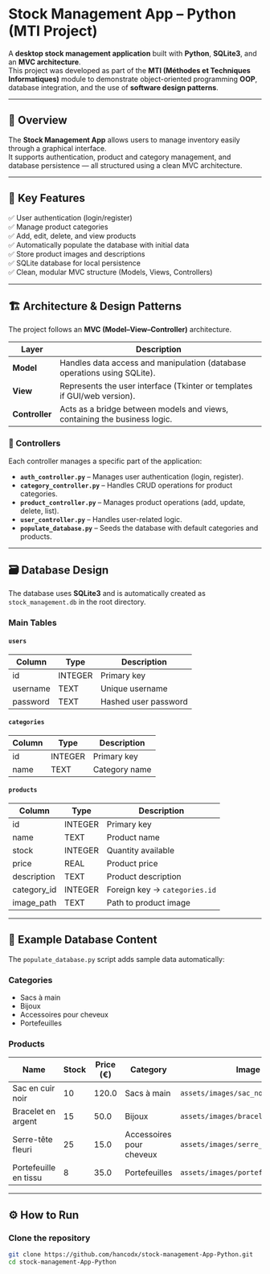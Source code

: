 # Stock Management App – Python (MTI Project)

A **desktop stock management application** built with **Python**, **SQLite3**, and an **MVC architecture**.  
This project was developed as part of the **MTI (Méthodes et Techniques Informatiques)** module to demonstrate object-oriented programming **OOP**, database integration, and the use of **software design patterns**.

---

## 📘 Overview
The **Stock Management App** allows users to manage inventory easily through a graphical interface.  
It supports authentication, product and category management, and database persistence — all structured using a clean MVC architecture.

---

## 🧠 Key Features
✅ User authentication (login/register)  
✅ Manage product categories  
✅ Add, edit, delete, and view products  
✅ Automatically populate the database with initial data  
✅ Store product images and descriptions  
✅ SQLite database for local persistence  
✅ Clean, modular MVC structure (Models, Views, Controllers)

---

## 🏗️ Architecture & Design Patterns

The project follows an **MVC (Model–View–Controller)** architecture.

| Layer | Description |
|-------|--------------|
| **Model** | Handles data access and manipulation (database operations using SQLite). |
| **View** | Represents the user interface (Tkinter or templates if GUI/web version). |
| **Controller** | Acts as a bridge between models and views, containing the business logic. |

### 📂 Controllers
Each controller manages a specific part of the application:
- **`auth_controller.py`** – Manages user authentication (login, register).  
- **`category_controller.py`** – Handles CRUD operations for product categories.  
- **`product_controller.py`** – Manages product operations (add, update, delete, list).  
- **`user_controller.py`** – Handles user-related logic.  
- **`populate_database.py`** – Seeds the database with default categories and products.

---

## 🗃️ Database Design

The database uses **SQLite3** and is automatically created as `stock_management.db` in the root directory.

### Main Tables
#### `users`
| Column | Type | Description |
|--------|------|-------------|
| id | INTEGER | Primary key |
| username | TEXT | Unique username |
| password | TEXT | Hashed user password |

#### `categories`
| Column | Type | Description |
|--------|------|-------------|
| id | INTEGER | Primary key |
| name | TEXT | Category name |

#### `products`
| Column | Type | Description |
|--------|------|-------------|
| id | INTEGER | Primary key |
| name | TEXT | Product name |
| stock | INTEGER | Quantity available |
| price | REAL | Product price |
| description | TEXT | Product description |
| category_id | INTEGER | Foreign key → `categories.id` |
| image_path | TEXT | Path to product image |

---

## 💾 Example Database Content
The `populate_database.py` script adds sample data automatically:
### Categories
- Sacs à main  
- Bijoux  
- Accessoires pour cheveux  
- Portefeuilles  

### Products
| Name | Stock | Price (€) | Category | Image |
|------|--------|------------|-----------|--------|
| Sac en cuir noir | 10 | 120.0 | Sacs à main | `assets/images/sac_noir.jpg` |
| Bracelet en argent | 15 | 50.0 | Bijoux | `assets/images/bracelet_argent.jpg` |
| Serre-tête fleuri | 25 | 15.0 | Accessoires pour cheveux | `assets/images/serre_tete.jpg` |
| Portefeuille en tissu | 8 | 35.0 | Portefeuilles | `assets/images/portefeuille.jpg` |

---

## ⚙️ How to Run

### Clone the repository
```bash
git clone https://github.com/hancodx/stock-management-App-Python.git
cd stock-management-App-Python
